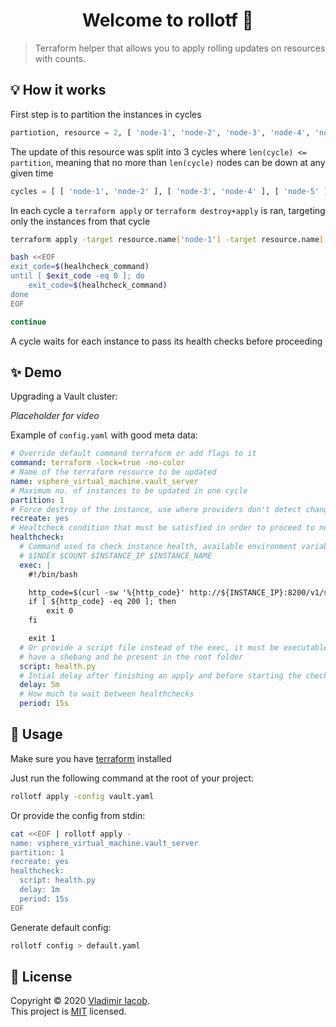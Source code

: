 <h1 align="center">Welcome to rollotf 👋</h1>

> Terraform helper that allows you to apply rolling updates on resources with counts.

## 💡 How it works

First step is to partition the instances in cycles

```python
partiotion, resource = 2, [ 'node-1', 'node-2', 'node-3', 'node-4', 'node-5' ]
```

The update of this resource was split into 3 cycles where `len(cycle) <= partition`, meaning that no more than `len(cycle)` nodes can be down at any given time

```python
cycles = [ [ 'node-1', 'node-2' ], [ 'node-3', 'node-4' ], [ 'node-5' ] ]
```

In each cycle a `terraform apply` or `terraform destroy+apply` is ran, targeting only the instances from that cycle

```bash
terraform apply -target resource.name['node-1'] -target resource.name['node-2']

bash <<EOF
exit_code=$(healhcheck_command)
until [ $exit_code -eq 0 ]; do
    exit_code=$(healhcheck_command)
done
EOF

continue
```

A cycle waits for each instance to pass its health checks before proceeding

## ✨ Demo

Upgrading a Vault cluster:

*Placeholder for video*

Example of `config.yaml` with good meta data:

```yaml
# Override default command terraform or add flags to it
command: terraform -lock=true -no-color
# Name of the terraform resource to be updated
name: vsphere_virtual_machine.vault_server
# Maximum no. of instances to be updated in one cycle
partition: 1
# Force destroy of the instance, use where providers don't detect changes properly
recreate: yes
# Healtcheck condition that must be satisfied in order to proceed to next cycle
healthcheck:
  # Command used to check instance health, available environment variables are:
  # $INDEX $COUNT $INSTANCE_IP $INSTANCE_NAME
  exec: |
    #!/bin/bash

    http_code=$(curl -sw '%{http_code}' http://${INSTANCE_IP}:8200/v1/sys/health -o /dev/null)
    if [ ${http_code} -eq 200 ]; then
        exit 0
    fi

    exit 1
  # Or provide a script file instead of the exec, it must be executable,
  # have a shebang and be present in the root folder
  script: health.py
  # Intial delay after finishing an apply and before starting the checks
  delay: 5m
  # How much to wait between healthchecks
  period: 15s
```

## 🚀 Usage

Make sure you have [terraform](https://www.terraform.io/downloads.html) installed

Just run the following command at the root of your project:

```bash
rollotf apply -config vault.yaml
```

Or provide the config from stdin:

```bash
cat <<EOF | rollotf apply -
name: vsphere_virtual_machine.vault_server
partition: 1
recreate: yes
healthcheck:
  script: health.py
  delay: 1m
  period: 15s
EOF
```

Generate default config:

```bash
rollotf config > default.yaml
```

## 📝 License

Copyright © 2020 [Vladimir Iacob](https://github.com/heh9).<br />
This project is [MIT](https://github.com/heh9/rollotf/blob/master/LICENSE) licensed.
